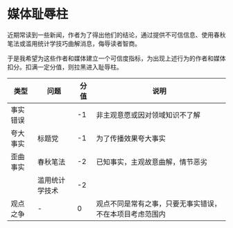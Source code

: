 # 媒体耻辱柱

近期常读到一些新闻，作者为了得出他们的结论，通过提供不可信信息、使用春秋笔法或滥用统计学技巧曲解消息，侮辱读者智商。

于是我希望为这些作者和媒体建立一个可信度指标，为出现上述行为的作者和媒体扣分。扣满一定分值，则拉黑进入耻辱柱。

| 类型 | 问题 | 分值 | 说明 |
| --- | --- | --- | --- |
| 事实错误 | | -1 | 非主观意愿或因对领域知识不了解 |
| 夸大事实 | 标题党 | -1 | 为了传播效果夸大事实 |
| 歪曲事实 | 春秋笔法 | -2 | 已知事实，主观故意曲解，情节恶劣 |
| | 滥用统计学技术 | -2 |
| 观点之争 | - | 0 | 观点不同是常有之事，只要无事实错误，不在本项目考虑范围内 |
